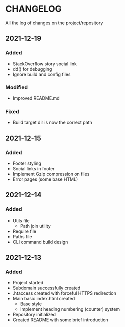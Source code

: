 # CHANGELOG #
All the log of changes on the project/repository

## 2021-12-19
### Added
- StackOverflow story social link
- dd() for debugging
- Ignore build and config files

### Modified
- Improved README.md

### Fixed
- Build target dir is now the correct path

## 2021-12-15

### Added
- Footer styling
- Social links in footer
- Implement Gzip compression on files
- Error pages (some base HTML)

## 2021-12-14

### Added
- Utils file
  - Path join utility
- Require file
- Paths file
- CLI command build design

## 2021-12-13

### Added
- Project started
- Subdomain successfully created
- .htaccess created with forceful HTTPS redirection
- Main basic index.html created
  - Base style
  - Implement heading numbering (counter) system
- Repository initialized
- Created README with some brief introduction